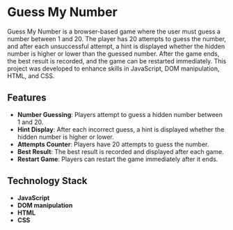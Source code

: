 # Guess My Number

Guess My Number is a browser-based game where the user must guess a number between 1 and 20. The player has 20 attempts to guess the number, and after each unsuccessful attempt, a hint is displayed whether the hidden number is higher or lower than the guessed number. After the game ends, the best result is recorded, and the game can be restarted immediately. This project was developed to enhance skills in JavaScript, DOM manipulation, HTML, and CSS.

## Features

- **Number Guessing**: Players attempt to guess a hidden number between 1 and 20.
- **Hint Display**: After each incorrect guess, a hint is displayed whether the hidden number is higher or lower.
- **Attempts Counter**: Players have 20 attempts to guess the number.
- **Best Result**: The best result is recorded and displayed after each game.
- **Restart Game**: Players can restart the game immediately after it ends.

## Technology Stack

- **JavaScript**
- **DOM manipulation**
- **HTML**
- **CSS**
